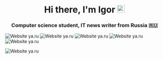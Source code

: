 <h1 align="center">Hi there, I'm <a>Igor</a> 
<img src="https://github.com/blackcater/blackcater/raw/main/images/Hi.gif" height="24"/></h1>

<h3 align="center">Computer science student, IT news writer from Russia 🇷🇺</h3>


![Website ya.ru](https://img.shields.io/badge/Ubuntu-E95420?style=for-the-badge&logo=ubuntu&logoColor=white)
![Website ya.ru](https://img.shields.io/badge/Windows-0078D6?style=for-the-badge&logo=windows&logoColor=white)
![Website ya.ru](https://img.shields.io/badge/Python-14354C?style=for-the-badge&logo=python&logoColor=white)
![Website ya.ru](https://img.shields.io/badge/Django-092E20?style=for-the-badge&logo=django&logoColor=white)
![Website ya.ru](https://img.shields.io/badge/PostgreSQL-316192?style=for-the-badge&logo=postgresql&logoColor=whit)

![Website ya.ru](https://github-readme-stats.vercel.app/api/top-langs/?username=igor9041&theme=blue-green)


